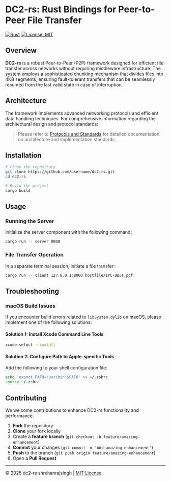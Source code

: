 # DC2-rs: Rust Bindings for Peer-to-Peer File Transfer

[![Rust](https://img.shields.io/badge/language-Rust-orange)](https://www.rust-lang.org/)
[![License: MIT](https://img.shields.io/badge/License-MIT-blue.svg)](https://opensource.org/licenses/MIT)

## Overview

**DC2-rs** is a robust Peer-to-Peer (P2P) framework designed for efficient file transfer across networks without requiring middleware infrastructure. The system employs a sophisticated chunking mechanism that divides files into 4KB segments, ensuring fault-tolerant transfers that can be seamlessly resumed from the last valid state in case of interruption.

## Architecture

The framework implements advanced networking protocols and efficient data handling techniques. For comprehensive information regarding the architectural design and protocol standards:

> Please refer to [Protocols and Standards](PROTOCOL.md) for detailed documentation on architecture and implementation standards.

## Installation

```bash
# Clone the repository
git clone https://github.com/username/dc2-rs.git
cd dc2-rs

# Build the project
cargo build
```

## Usage

### Running the Server

Initialize the server component with the following command:

```bash
cargo run -- server 8000
```

### File Transfer Operation

In a separate terminal session, initiate a file transfer:

```bash
cargo run -- client 127.0.0.1:8000 hostfile/IPC-DBus.pdf
```

## Troubleshooting

### macOS Build Issues

If you encounter build errors related to `libSystem.dylib` on macOS, please implement one of the following solutions:

#### Solution 1: Install Xcode Command Line Tools

```bash
xcode-select --install
```

#### Solution 2: Configure Path to Apple-specific Tools

Add the following to your shell configuration file:

```bash
echo 'export PATH=/usr/bin:$PATH' >> ~/.zshrc
source ~/.zshrc
```

## Contributing

We welcome contributions to enhance DC2-rs functionality and performance.

1. **Fork** the repository
2. **Clone** your fork locally
3. Create a **feature branch** (`git checkout -b feature/amazing-enhancement`)
4. **Commit** your changes (`git commit -m 'Add amazing enhancement'`)
5. **Push** to the branch (`git push origin feature/amazing-enhancement`)
6. Open a **Pull Request**

---

© 2025 dc2-rs shrehanrajsingh | [MIT License](LICENSE)